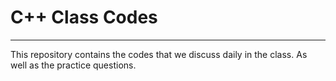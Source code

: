 # C++ Class Codes
---
This repository contains the codes that we discuss daily in the class. As well as the practice questions.
